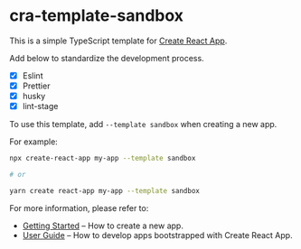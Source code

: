# cra-template-sandbox

This is a simple TypeScript template for [Create React App](https://github.com/facebook/create-react-app).

Add below to standardize the development process.

- [x] Eslint
- [x] Prettier
- [x] husky
- [x] lint-stage

To use this template, add `--template sandbox` when creating a new app.

For example:

```sh
npx create-react-app my-app --template sandbox

# or

yarn create react-app my-app --template sandbox
```

For more information, please refer to:

- [Getting Started](https://create-react-app.dev/docs/getting-started) – How to create a new app.
- [User Guide](https://create-react-app.dev) – How to develop apps bootstrapped with Create React App.